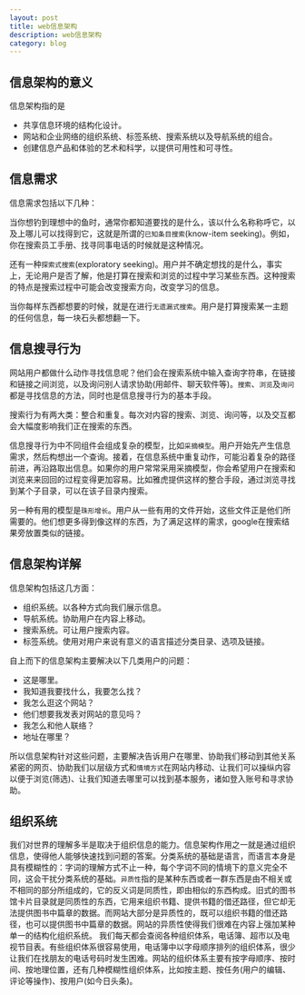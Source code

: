 ```yaml
---
layout: post
title: web信息架构
description: web信息架构
category: blog
---
```


信息架构的意义
-
信息架构指的是

* 共享信息环境的结构化设计。
* 网站和企业网络的组织系统、标签系统、搜索系统以及导航系统的组合。
* 创建信息产品和体验的艺术和科学，以提供可用性和可寻性。

信息需求
-
信息需求包括以下几种：

当你想钓到理想中的鱼时，通常你都知道要找的是什么，该以什么名称称呼它，以及上哪儿可以找得到它，这就是所谓的`已知条目搜索`(know-item seeking)。例如，你在搜索员工手册、找寻同事电话的时候就是这种情况。

还有一种`探索式搜索`(exploratory seeking)。用户并不确定想找的是什么，事实上，无论用户是否了解，他是打算在搜索和浏览的过程中学习某些东西。这种搜索的特点是搜索过程中可能会改变搜索方向，改变学习的信息。

当你每样东西都想要的时候，就是在进行`无遗漏式搜索`。用户是打算搜索某一主题的任何信息，每一块石头都想翻一下。

信息搜寻行为
-
网站用户都做什么动作寻找信息呢？他们会在搜索系统中输入查询字符串，在链接和链接之间浏览，以及询问别人请求协助(用邮件、聊天软件等)。`搜索`、`浏览`及`询问`都是寻找信息的方法，同时也是信息搜寻行为的基本手段。

搜索行为有两大类：整合和重复。每次对内容的搜索、浏览、询问等，以及交互都会大幅度影响我们正在搜索的东西。

信息搜寻行为中不同组件会组成复杂的模型，比如`采摘模型`。用户开始先产生信息需求，然后构想出一个查询。接着，在信息系统中重复动作，可能沿着复杂的路径前进，再沿路取出信息。如果你的用户常常采用采摘模型，你会希望用户在搜索和浏览来来回回的过程变得更加容易。比如雅虎提供这样的整合手段，通过浏览寻找到某个子目录，可以在该子目录内搜索。

另一种有用的模型是`珠形增长`。用户从一些有用的文件开始，这些文件正是他们所需要的。他们想更多得到像这样的东西，为了满足这样的需求，google在搜索结果旁放置类似的链接。

信息架构详解
-
信息架构包括这几方面：

* 组织系统。以各种方式向我们展示信息。
* 导航系统。协助用户在内容上移动。
* 搜索系统。可让用户搜索内容。
* 标签系统。使用对用户来说有意义的语言描述分类目录、选项及链接。

自上而下的信息架构主要解决以下几类用户的问题：

* 这是哪里。
* 我知道我要找什么，我要怎么找？
* 我怎么逛这个网站？
* 他们想要我发表对网站的意见吗？
* 我怎么和他人联络？
* 地址在哪里？

所以信息架构针对这些问题，主要解决告诉用户在哪里、协助我们移动到其他关系紧密的网页、协助我们以层级方式和`情境方式`在网站内移动、让我们可以操纵内容以便于浏览(筛选)、让我们知道去哪里可以找到基本服务，诸如登入账号和寻求协助。

组织系统
-
我们对世界的理解多半是取决于组织信息的能力。信息架构作用之一就是通过组织信息，使得他人能够快速找到问题的答案。分类系统的基础是语言，而语言本身是具有模糊性的：字词的理解方式不止一种，每个字词不同的情境下的意义完全不同，这会干扰分类系统的基础。`异质性`指的是某种东西或者一群东西是由不相关或不相同的部分所组成的，它的反义词是同质性，即由相似的东西构成。旧式的图书馆卡片目录就是同质性的东西，它用来组织书籍、提供书籍的借还路径，但它却无法提供图书中篇章的数据。而网站大部分是异质性的，既可以组织书籍的借还路径，也可以提供图书中篇章的数据。网站的异质性使得我们很难在内容上强加某种单一的结构化组织系统。
我们每天都会查阅各种组织体系，电话簿、超市以及电视节目表。有些组织体系很容易使用，电话簿中以字母顺序排列的组织体系，很少让我们在找朋友的电话号码时发生困难。网站的组织体系主要有按字母顺序、按时间、按地理位置，还有几种模糊性组织体系，比如按主题、按任务(用户的编辑、评论等操作)、按用户(如今日头条)。

